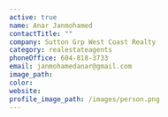```yaml
---
active: true
name: Anar Janmohamed
contactTitle: ""
company: Sutton Grp West Coast Realty
category: realestateagents
phoneOffice: 604-818-3733
email: janmohamedanar@gmail.com
image_path:
color:
website:
profile_image_path: /images/person.png
---
```


